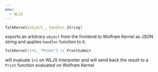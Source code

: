 ```yaml
---
env:
  - WLJS
---
```

```mathematica
TalkKernel[object_, handler_String]
```

exports an arbitrary `object` from the frontend to Wolfram Kernel as JSON string and applies `handler` function to it.

```mathematica
TalkKernel[1+1, "Print"] // FrontSubmit
```

will evaluate `1+1` on WLJS Interpreter and will send back the result to a `Print` function evaluated on Wolfram Kernel